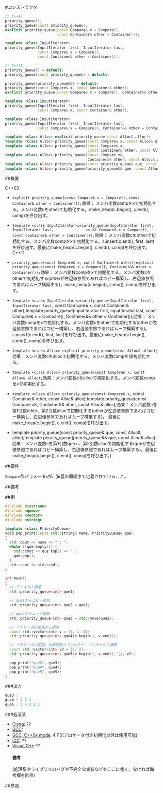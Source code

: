 #コンストラクタ
```cpp
// C++03
priority_queue();
priority_queue(const priority_queue&);
explicit priority_queue(const Compare& x = Compare(),
                        const Container& other = Container());

template <class InputIterator>
priority_queue(InputIterator first, InputIterator last,
               const Compare& x = Compare(),
               const Container& other = Container());

// C++11
priority_queue() = default;
priority_queue(const priority_queue&) = default;

priority_queue(priority_queue&&) = default;
priority_queue(const Compare& x, const Container& other);
explicit priority_queue(const Compare& x = Compare(), Container&& other = Container());

template <class InputIterator>
priority_queue(InputIterator first, InputIterator last,
               const Compare& x, const Container& other);

template <class InputIterator>
priority_queue(InputIterator first, InputIterator last,
               const Compare& x = Compare(), Container&& other = Container());

template <class Alloc> explicit priority_queue(const Alloc& alloc);
template <class Alloc> priority_queue(const Compare& x, const Alloc& alloc);
template <class Alloc> priority_queue(const Compare& x,
                                      const Container& other, const Alloc& alloc);
template <class Alloc> priority_queue(const Compare x&,
                                      Container&& other, const Alloc& alloc);
template <class Alloc> priority_queue(const priority_queue& que, const Alloc& alloc);
template <class Alloc> priority_queue(priority_queue&& que, const Alloc& alloc);
```

##概要

C++03
- `explicit priority_queue(const Compare& x = Compare(),`                        `const Container& other = Container());`効果： メンバ変数compをxで初期化する。メンバ変数cをotherで初期化する。make_heap(c.begin(), c.end(), comp)を呼び出す。
- `template <class InputIterator>priority_queue(InputIterator first, InputIterator last,               const Compare& x = Compare(),               const Container& other = Container());`効果： メンバ変数cをotherで初期化する。メンバ変数compをxで初期化する。c.insert(c.end(), first, last)を呼び出す。最後にmake_heap(c.begin(), c.end(), comp)を呼び出す。
C++11

- `priority_queue(const Compare& x, const Container& other);explicit priority_queue(const Compare& x = Compare(), Container&& other = Container());`効果： メンバ変数compをxで初期化する。メンバ変数cをotherで初期化する(otherが左辺値参照であればコピー構築し、右辺値参照であればムーブ構築する)。make_heap(c.begin(), c.end(), comp)を呼び出す。<li>`template <class InputIterator>priority_queue(InputIterator first, InputIterator last,`               const Compare& x, const Container& other);template <class InputIterator>priority_queue(InputIterator first, InputIterator last,               const Compare& x = Compare(), Container&& other = Container());効果： メンバ変数compをxで初期化する。メンバ変数cをotherで初期化する(otherが左辺値参照であればコピー構築し、右辺値参照であればムーブ構築する)。
c.insert(c.end(), first, last)を呼び出す。最後にmake_heap(c.begin(), c.end(), comp)を呼び出す。</li>
- `template <class Alloc> explicit priority_queue(const Alloc& alloc);`効果：メンバ変数cをallocで初期化する。メンバ変数compを値初期化する。
- `template <class Alloc> priority_queue(const Compare& x, const Alloc& alloc);`効果：メンバ変数cをallocで初期化する。メンバ変数compをxで初期化する。
- `template <class Alloc> priority_queue(const Compare& x,`                                      const Container& other, const Alloc& alloc);template <class Alloc> priority_queue(const Compare x&,                                      Container&& other, const Alloc& alloc);効果：メンバ変数cを第1引数other、第2引数allocで初期化する(otherが左辺値参照であればコピー構築し、右辺値参照であればムーブ構築する)。 最後にmake_heap(c.begin(), c.end(), comp)を呼び出す。 
- template <class Alloc> priority_queue(const priority_queue& que, const Alloc& alloc);template <class Alloc> priority_queue(priority_queue&& que, const Alloc& alloc);効果：メンバ変数cを第1引数que.c、第2引数allocで初期化する(queが左辺値参照であればコピー構築し、右辺値参照であればムーブ構築する)。最後にmake_heap(c.begin(), c.end(), comp)を呼び出す。)

##要件

`Compare`型パラメータ`x`が、狭義の弱順序で定義されていること。


##備考



##例

```cpp
#include <iostream>
#include <queue>
#include <vector>
#include <string>

template <class PriorityQueue>
void pop_print(const std::string& name, PriorityQueue& que)
{
  std::cout << name << " : ";
  while (!que.empty()) {
    std::cout << que.top() << ' ';
    que.pop();
  }
  std::cout << std::endl;
}

int main()
{
  // デフォルト構築
  std::priority_queue<int> que1;

  // que1からコピー構築
  std::priority_queue<int> que2 = que1;

  // que2からムーブ構築
  std::priority_queue<int> que3 = std::move(que2);

  // イテレータの範囲から構築
  const std::vector<int> v = {3, 1, 4};
  std::priority_queue<int> que4(v.begin(), v.end());

  // イテレータの範囲、比較関数オブジェクト、コンテナから構築
  const std::vector<int> v2 = {5, 2};
  std::priority_queue<int> que5(v.begin(), v.end(), {}, v2);

  pop_print("que3", que3);
  pop_print("que4", que4);
  pop_print("que5", que5);
}
```

###出力

```cpp
que3 : 
que4 : 4 3 1 
que5 : 5 4 3 2 1 
```

###処理系

- [Clang](/implementation#clang.md): ??
- [GCC](/implementation#gcc.md): 
- [GCC, C++0x mode](/implementation#gcc.md): 4.7.0(アロケータ付き初期化以外は使用可能)
- [ICC](/implementation#icc.md): ??
- [Visual C++](/implementation#visual_cpp.md) ??<h4>備考</h4>
(処理系やライブラリのバグや不完全な実装などをここに書く。なければ備考欄を削除)



##参照


